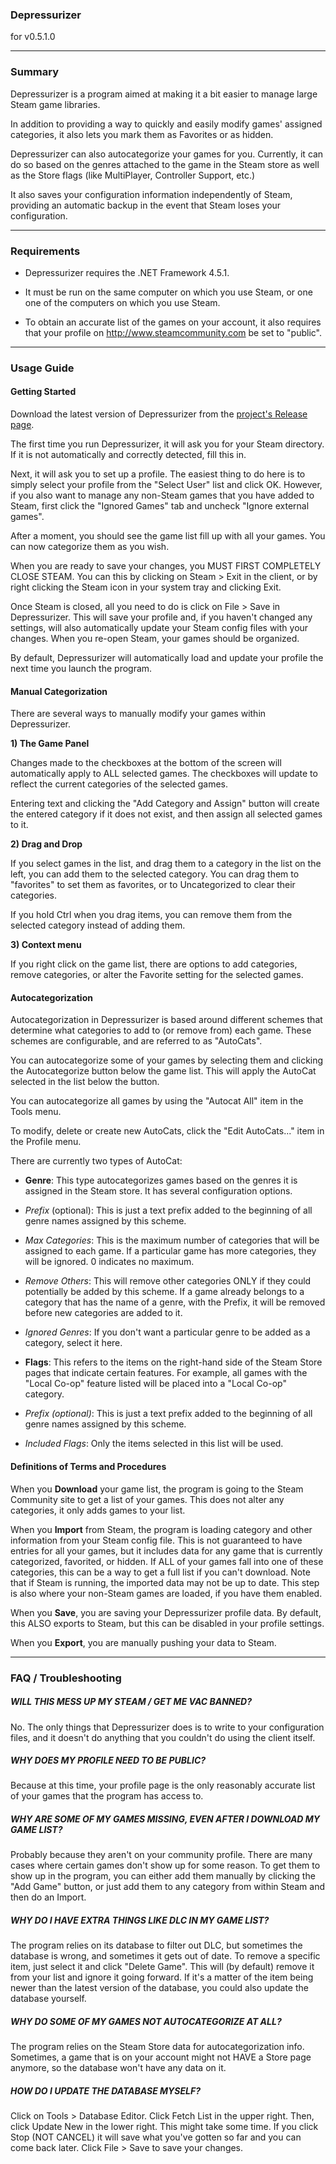 ### Depressurizer
for v0.5.1.0

-----

### Summary

Depressurizer is a program aimed at making it a bit easier to manage large Steam game libraries.

In addition to providing a way to quickly and easily modify games' assigned categories, it also lets you mark them as Favorites or as hidden.

Depressurizer can also autocategorize your games for you. Currently, it can do so based on the genres attached to the game in the Steam store as well as the Store flags (like MultiPlayer, Controller Support, etc.)

It also saves your configuration information independently of Steam, providing an automatic backup in the event that Steam loses your configuration.

-----

### Requirements

 - Depressurizer requires the .NET Framework 4.5.1.
	
 - It must be run on the same computer on which you use Steam, or one one of the computers on which you use Steam.

 - To obtain an accurate list of the games on your account, it also requires that your profile on http://www.steamcommunity.com be set to "public".

-----
### Usage Guide

#### Getting Started

Download the latest version of Depressurizer from the [project's Release page](https://github.com/rallion/depressurizer/releases).
		
The first time you run Depressurizer, it will ask you for your Steam directory. If it is not automatically and correctly detected, fill this in.
		
Next, it will ask you to set up a profile. The easiest thing to do here is to simply select your profile from the "Select User" list and click OK. However, if you also want to manage any non-Steam games that you have added to Steam, first click the "Ignored Games" tab and uncheck "Ignore external games".
		
After a moment, you should see the game list fill up with all your games. You can now categorize them as you wish.

When you are ready to save your changes, you MUST FIRST COMPLETELY CLOSE
STEAM. You can this by clicking on Steam > Exit in the client, or by right
clicking the Steam icon in your system tray and clicking Exit. 

Once Steam is closed, all you need to do is click on File > Save in Depressurizer. This will save your profile and, if you haven't changed any settings, will also automatically update your Steam config files with your changes. When you re-open Steam, your games should be organized.

By default, Depressurizer will automatically load and update your profile the next time you launch the program.

#### Manual Categorization
	
There are several ways to manually modify your games within Depressurizer.
		
**1) The Game Panel**

Changes made to the checkboxes at the bottom of the screen will automatically apply to ALL selected games. The checkboxes will update to reflect the current categories of the selected games.

Entering text and clicking the "Add Category and Assign" button will create the entered category if it does not exist, and then assign all selected games to it.

**2) Drag and Drop**

If you select games in the list, and drag them to a category in the list on the left, you can add them to the selected category. You can drag them to "favorites" to set them as favorites, or to Uncategorized to clear their categories.

If you hold Ctrl when you drag items, you can remove them from the selected category instead of adding them.

**3) Context menu**
	
If you right click on the game list, there are options to add categories, remove categories, or alter the Favorite setting for the selected games.

#### Autocategorization

Autocategorization in Depressurizer is based around different schemes that determine what categories to add to (or remove from) each game. These schemes are configurable, and are referred to as "AutoCats".

You can autocategorize some of your games by selecting them and clicking the Autocategorize button below the game list. This will apply the AutoCat selected in the list below the button.

You can autocategorize all games by using the "Autocat All" item in the Tools menu.

To modify, delete or create new AutoCats, click the "Edit AutoCats..." item in the Profile menu.

There are currently two types of AutoCat:

 - **Genre**: This type autocategorizes games based on the genres it is assigned in the Steam store. It has several configuration options.

  - *Prefix* (optional): This is just a text prefix added to the beginning of all genre names assigned by this scheme.

  - *Max Categories*: This is the maximum number of categories that will be assigned to each game. If a particular game has more categories, they will be ignored. 0 indicates no maximum.

  - *Remove Others*: This will remove other categories ONLY if they could potentially be added by this scheme. If a game already belongs to a category that has the name of a genre, with the Prefix, it will be removed before new categories are added to it.

  - *Ignored Genres*: If you don't want a particular genre to be added as a category, select it here.

 - **Flags**: This refers to the items on the right-hand side of the Steam Store pages that indicate certain features. For example, all games with the "Local Co-op" feature listed will be placed into a "Local Co-op" category.

  - *Prefix (optional)*: This is just a text prefix added to the beginning of all genre names assigned by this scheme.

  - *Included Flags*: Only the items selected in this list will be used.

#### Definitions of Terms and Procedures

When you **Download** your game list, the program is going to the Steam Community site to get a list of your games. This does not alter any categories, it only adds games to your list.

When you **Import** from Steam, the program is loading category and other information from your Steam config file. This is not guaranteed to have entries for all your games, but it includes data for any game that is currently categorized, favorited, or hidden. If ALL of your games fall into one of these categories, this can be a way to get a full list if you can't download. Note that if Steam is running, the imported data may not be up to date. This step is also where your non-Steam games are loaded, if you have them enabled.

When you **Save**, you are saving your Depressurizer profile data. By default, this ALSO exports to Steam, but this can be disabled in your profile settings.

When you **Export**, you are manually pushing your data to Steam.

-----
### FAQ / Troubleshooting

##### WILL THIS MESS UP MY STEAM / GET ME VAC BANNED?

No. The only things that Depressurizer does is to write to your configuration files, and it doesn't do anything that you couldn't do using the client itself.

##### WHY DOES MY PROFILE NEED TO BE PUBLIC?

Because at this time, your profile page is the only reasonably accurate list of your games that the program has access to.
	
##### WHY ARE SOME OF MY GAMES MISSING, EVEN AFTER I DOWNLOAD MY GAME LIST?

Probably because they aren't on your community profile. There are many cases where certain games don't show up for some reason. To get them to show up in the program, you can either add them manually by clicking the "Add Game" button, or just add them to any category from within Steam and then do an Import.

##### WHY DO I HAVE EXTRA THINGS LIKE DLC IN MY GAME LIST?

The program relies on its database to filter out DLC, but sometimes the database is wrong, and sometimes it gets out of date. To remove a specific item, just select it and click "Delete Game". This will (by default) remove it from your list and ignore it going forward. If it's a matter of the item being newer than the latest version of the database, you could also update the database yourself.

##### WHY DO SOME OF MY GAMES NOT AUTOCATEGORIZE AT ALL?

The program relies on the Steam Store data for autocategorization info. Sometimes, a game that is on your account might not HAVE a Store page anymore, so the database won't have any data on it.

##### HOW DO I UPDATE THE DATABASE MYSELF?

Click on Tools > Database Editor. Click Fetch List in the upper right. Then, click Update New in the lower right. This might take some time. If you click Stop (NOT CANCEL) it will save what you've gotten so far and you can come back later. Click File > Save to save your changes.

